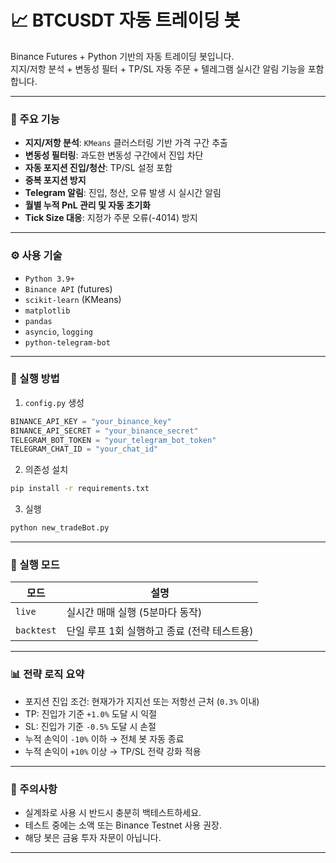 # 📈 BTCUSDT 자동 트레이딩 봇

Binance Futures + Python 기반의 자동 트레이딩 봇입니다.  
지지/저항 분석 + 변동성 필터 + TP/SL 자동 주문 + 텔레그램 실시간 알림 기능을 포함합니다.

---

### 🧠 주요 기능

- **지지/저항 분석**: `KMeans` 클러스터링 기반 가격 구간 추출
- **변동성 필터링**: 과도한 변동성 구간에서 진입 차단
- **자동 포지션 진입/청산**: TP/SL 설정 포함
- **중복 포지션 방지**
- **Telegram 알림**: 진입, 청산, 오류 발생 시 실시간 알림
- **월별 누적 PnL 관리 및 자동 초기화**
- **Tick Size 대응**: 지정가 주문 오류(-4014) 방지

---

### ⚙️ 사용 기술

- `Python 3.9+`
- `Binance API` (futures)
- `scikit-learn` (KMeans)
- `matplotlib`
- `pandas`
- `asyncio`, `logging`
- `python-telegram-bot`

---

### 🚀 실행 방법

1. `config.py` 생성  
```python
BINANCE_API_KEY = "your_binance_key"
BINANCE_API_SECRET = "your_binance_secret"
TELEGRAM_BOT_TOKEN = "your_telegram_bot_token"
TELEGRAM_CHAT_ID = "your_chat_id"
```

2. 의존성 설치  
```bash
pip install -r requirements.txt
```

3. 실행  
```bash
python new_tradeBot.py
```

---

### 🧪 실행 모드

| 모드 | 설명 |
|------|------|
| `live` | 실시간 매매 실행 (5분마다 동작) |
| `backtest` | 단일 루프 1회 실행하고 종료 (전략 테스트용) |

---

### 📊 전략 로직 요약

- 포지션 진입 조건: 현재가가 지지선 또는 저항선 근처 (`0.3%` 이내)
- TP: 진입가 기준 `+1.0%` 도달 시 익절  
- SL: 진입가 기준 `-0.5%` 도달 시 손절  
- 누적 손익이 `-10%` 이하 → 전체 봇 자동 종료  
- 누적 손익이 `+10%` 이상 → TP/SL 전략 강화 적용

---

### 🔐 주의사항

- 실계좌로 사용 시 반드시 충분히 백테스트하세요.
- 테스트 중에는 소액 또는 Binance Testnet 사용 권장.
- 해당 봇은 금융 투자 자문이 아닙니다.

---
